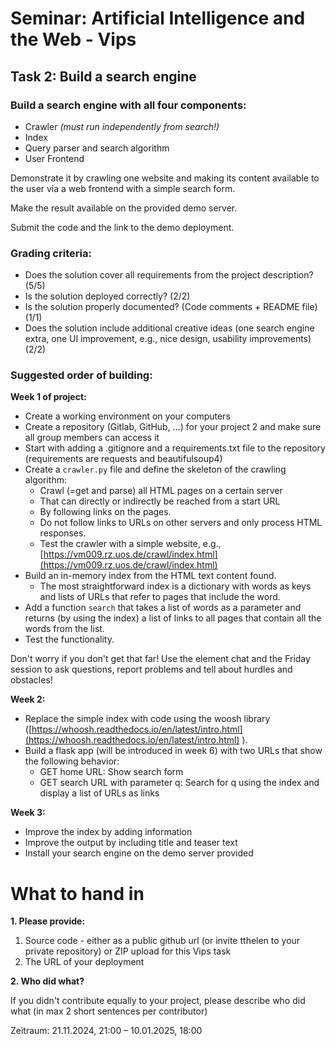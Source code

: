# Seminar: Artificial Intelligence and the Web - Vips

## Task 2: Build a search engine

### **Build a search engine with all four components:**

- Crawler _(must run independently from search!)_
- Index
- Query parser and search algorithm
- User Frontend

Demonstrate it by crawling one website and making its content available to the user via a web frontend with a simple search form.

Make the result available on the provided demo server.

Submit the code and the link to the demo deployment.

### Grading criteria:

- Does the solution cover all requirements from the project description? (5/5)
- Is the solution deployed correctly? (2/2)
- Is the solution properly documented? (Code comments + README file) (1/1)
- Does the solution include additional creative ideas (one search engine extra, one UI improvement, e.g., nice design, usability improvements) (2/2)

### **Suggested order of building:**

**Week 1 of project:**

- Create a working environment on your computers
- Create a repository (Gitlab, GitHub, …) for your project 2 and make sure all group members can access it
- Start with adding a .gitignore and a requirements.txt file to the repository (requirements are requests and beautifulsoup4)
- Create a `crawler.py` file and define the skeleton of the crawling algorithm:
  - Crawl (=get and parse) all HTML pages on a certain server
  - That can directly or indirectly be reached from a start URL
  - By following links on the pages.
  - Do not follow links to URLs on other servers and only process HTML responses.
  - Test the crawler with a simple website, e.g., [https://vm009.rz.uos.de/crawl/index.html](https://vm009.rz.uos.de/crawl/index.html)
- Build an in-memory index from the HTML text content found.
  - The most straightforward index is a dictionary with words as keys and lists of URLs that refer to pages that include the word.
- Add a function `search` that takes a list of words as a parameter and returns (by using the index) a list of links to all pages that contain all the words from the list.
- Test the functionality.

Don't worry if you don't get that far! Use the element chat and the Friday session to ask questions, report problems and tell about hurdles and obstacles!

**Week 2:**

- Replace the simple index with code using the woosh library ([https://whoosh.readthedocs.io/en/latest/intro.html](https://whoosh.readthedocs.io/en/latest/intro.html) ).
- Build a flask app (will be introduced in week 6) with two URLs that show the following behavior:
  - GET home URL: Show search form
  - GET search URL with parameter q: Search for q using the index and display a list of URLs as links

**Week 3:**

- Improve the index by adding information
- Improve the output by including title and teaser text
- Install your search engine on the demo server provided

# What to hand in

**1. Please provide:**

1.  Source code - either as a public github url (or invite tthelen to your private repository) or ZIP upload for this Vips task
2.  The URL of your deployment

**2. Who did what?**

If you didn't contribute equally to your project, please describe who did what (in max 2 short sentences per contributor)

Zeitraum: 21.11.2024, 21:00 – 10.01.2025, 18:00
